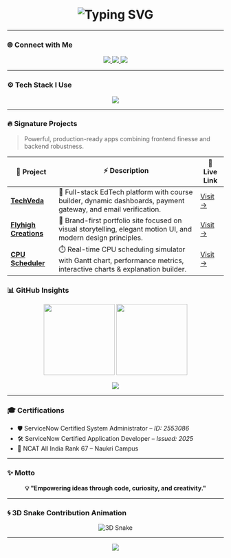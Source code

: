 <!-- 3D-styled GitHub README for Yata Rupesh -->

<h1 align="center">
  <img src="https://readme-typing-svg.demolab.com?font=Orbitron&weight=700&size=30&pause=1000&color=00F0FF&center=true&vCenter=true&width=700&lines=Hey%2C+I'm+Yata+Rupesh;Full-Stack+MERN+Developer;Building+Scalable+and+Modern+Web+Apps" alt="Typing SVG" />
</h1>

---

### 🌐 Connect with Me

<p align="center">
  <a href="mailto:your.email@example.com" target="_blank">
    <img src="https://img.shields.io/badge/Gmail-EE4C2C?style=for-the-badge&logo=gmail&logoColor=white" />
  </a>
  <a href="https://www.linkedin.com/in/your-link" target="_blank">
    <img src="https://img.shields.io/badge/LinkedIn-0077B5?style=for-the-badge&logo=linkedin&logoColor=white" />
  </a>
  <a href="https://your-resume-link.com" target="_blank">
    <img src="https://img.shields.io/badge/Resume-FFE83D?style=for-the-badge&logo=readthedocs&logoColor=black" />
  </a>
</p>

---


### ⚙️ Tech Stack I Use

<p align="center">
  <img src="https://skillicons.dev/icons?i=react,nodejs,express,mongodb,redux,tailwind,js,postman,git,vscode" />
</p>

---

### 🔥 Signature Projects

> Powerful, production-ready apps combining frontend finesse and backend robustness.

| 🔧 Project | ⚡ Description | 🔗 Live Link |
|-----------|----------------|--------------|
| **[TechVeda](https://your-techveda-link.com)** | 🚀 Full-stack EdTech platform with course builder, dynamic dashboards, payment gateway, and email verification. | [Visit →](https://your-techveda-link.com) |
| **[Flyhigh Creations](https://your-flyhigh-link.com)** | 🎨 Brand-first portfolio site focused on visual storytelling, elegant motion UI, and modern design principles. | [Visit →](https://your-flyhigh-link.com) |
| **[CPU Scheduler](https://your-cpu-scheduler-link.com)** | ⏱️ Real-time CPU scheduling simulator with Gantt chart, performance metrics, interactive charts & explanation builder. | [Visit →](https://your-cpu-scheduler-link.com) |


### 📊 GitHub Insights

<p align="center">
  <img src="https://github-readme-stats.vercel.app/api?username=RupeshRoyal&show_icons=true&theme=vision-friendly-dark&border_radius=12" height="165px" />
  <img src="https://github-readme-streak-stats.herokuapp.com/?user=RupeshRoyal&theme=tokyonight&border_radius=12" height="165px" />
</p>

<p align="center">
  <img src="https://github-readme-stats.vercel.app/api/top-langs/?username=RupeshRoyal&layout=compact&theme=tokyonight&border_radius=12" />
</p>

---

### 🎓 Certifications

- 🛡️ ServiceNow Certified System Administrator – *ID: 2553086*
- 🛠️ ServiceNow Certified Application Developer – *Issued: 2025*
- 🏅 NCAT All India Rank 67 – Naukri Campus

---

### ✨ Motto

<p align="center"><b>
💡 "Empowering ideas through code, curiosity, and creativity."
</b></p>

---

### 🌀 3D Snake Contribution Animation

<p align="center">
  <img src="https://raw.githubusercontent.com/RupeshRoyal/RupeshRoyal/output/github-contribution-grid-snake.svg" alt="3D Snake" />
</p>

---

<p align="center">
  <img src="https://capsule-render.vercel.app/api?type=waving&color=00F0FF&height=100&section=footer"/>
</p>
